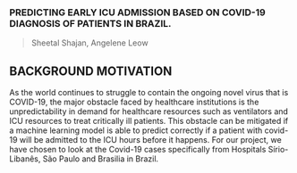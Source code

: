 ### PREDICTING EARLY ICU ADMISSION BASED ON COVID-19 DIAGNOSIS OF PATIENTS IN BRAZIL.
> Sheetal Shajan, Angelene Leow

## BACKGROUND MOTIVATION
As the world continues to struggle to contain the ongoing novel virus that is COVID-19, the major obstacle faced by healthcare institutions is the unpredictability in demand for healthcare resources such as ventilators and ICU resources to treat critically ill patients. This obstacle can be mitigated if a machine learning model is able to predict correctly if a patient with covid-19 will be admitted to the ICU hours before it happens. For our project, we have chosen to look at the Covid-19 cases specifically from Hospitals Sírio-Libanês, São Paulo and Brasilia in Brazil.
